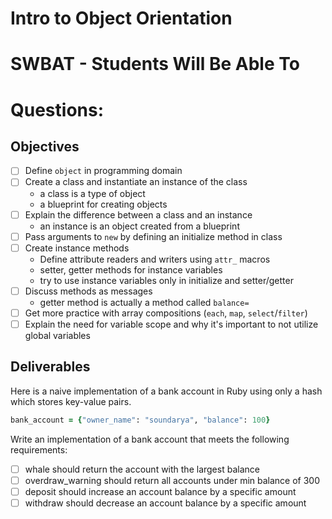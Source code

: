 # Intro to Object Orientation
# SWBAT - Students Will Be Able To
# Questions:

## Objectives

- [ ] Define `object` in programming domain
- [ ] Create a class and instantiate an instance of the class
  - a class is a type of object
  - a blueprint for creating objects
- [ ] Explain the difference between a class and an instance
  - an instance is an object created from a blueprint
- [ ] Pass arguments to `new` by defining an initialize method in class
- [ ] Create instance methods
  - Define attribute readers and writers using `attr_` macros
  - setter, getter methods for instance variables
  - try to use instance variables only in initialize and setter/getter  
- [ ] Discuss methods as messages
  - getter method is actually a method called `balance=`
- [ ] Get more practice with array compositions (`each`, `map`, `select`/`filter`)
- [ ] Explain the need for variable scope and why it's important to not utilize global variables

## Deliverables

Here is a naive implementation of a bank account in Ruby using only a hash which stores key-value pairs.

```ruby
bank_account = {"owner_name": "soundarya", "balance": 100}
```

Write an implementation of a bank account that meets the following requirements:

- [ ] whale should return the account with the largest balance
- [ ] overdraw_warning should return all accounts under min balance of 300
- [ ] deposit should increase an account balance by a specific amount
- [ ] withdraw should decrease an account balance by a specific amount
